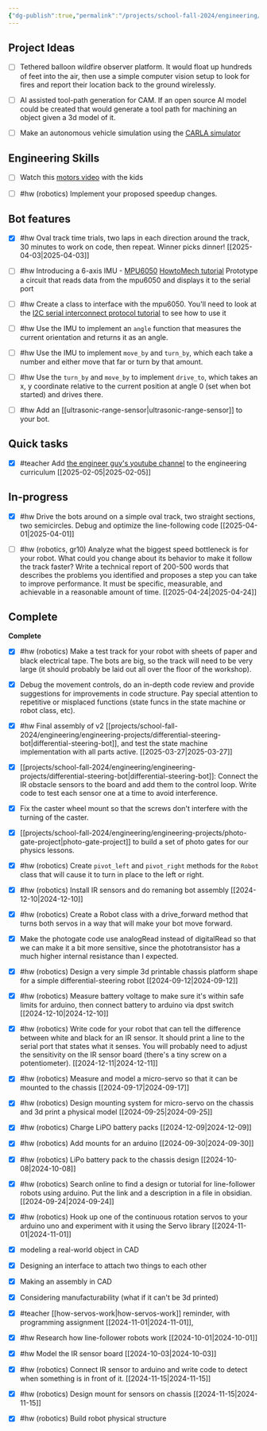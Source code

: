 ```yaml
---
{"dg-publish":true,"permalink":"/projects/school-fall-2024/engineering/engineering-kanban/"}
---
```



## Project Ideas

- [ ] Tethered balloon wildfire observer platform. It would float up hundreds of feet into the air, then use a simple computer vision setup to look for fires and report their location back to the ground wirelessly.
- [ ] AI assisted tool-path generation for CAM. If an open source AI model could be created that would generate a tool path for machining an object given a 3d model of it.
- [ ] Make an autonomous vehicle simulation using the [CARLA simulator](https://carla.org/)


## Engineering Skills

- [ ] Watch this [motors video](https://www.youtube.com/watch?v=-PCuDnpgiew) with the kids
- [ ] #hw (robotics) Implement your proposed speedup changes.


## Bot features

- [x] #hw Oval track time trials, two laps in each direction around the track, 30 minutes to work on code, then repeat. Winner picks dinner! [[2025-04-03\|2025-04-03]]
- [ ] #hw Introducing a 6-axis IMU - [MPU6050](https://components101.com/sensors/mpu6050-module) [HowtoMech tutorial](https://howtomechatronics.com/tutorials/arduino/arduino-and-mpu6050-accelerometer-and-gyroscope-tutorial/) Prototype a circuit that reads data from the mpu6050 and displays it to the serial port
- [ ] #hw Create a class to interface with the mpu6050. You'll need to look at the [I2C serial interconnect protocol tutorial](https://learn.sparkfun.com/tutorials/i2c/all) to see how to use it
- [ ] #hw Use the IMU to implement an `angle` function that measures the current orientation and returns it as an angle.
- [ ] #hw Use the IMU to implement `move_by` and `turn_by`, which each take a number and either move that far or turn by that amount.
- [ ] #hw Use the `turn_by` and `move_by` to implement `drive_to`, which takes an x, y coordinate relative to the current position at angle 0 (set when bot started) and drives there.
- [ ] #hw Add an [[ultrasonic-range-sensor\|ultrasonic-range-sensor]] to your bot.


## Quick tasks

- [x] #teacher Add [the engineer guy's youtube channel](https://www.youtube.com/@engineerguyvideo/playlists) to the engineering curriculum [[2025-02-05\|2025-02-05]]


## In-progress

- [x] #hw Drive the bots around on a simple oval track, two straight sections, two semicircles. Debug and optimize the line-following code [[2025-04-01\|2025-04-01]]
- [ ] #hw (robotics, gr10) Analyze what the biggest speed bottleneck is for your robot. What could you change about its behavior to make it follow the track faster? Write a technical report of 200-500 words that describes the problems you identified and proposes a step you can take to improve performance. It must be specific, measurable, and achievable in a reasonable amount of time. [[2025-04-24\|2025-04-24]]


## Complete

**Complete**
- [x] #hw (robotics) Make a test track for your robot with sheets of paper and black electrical tape. The bots are big, so the track will need to be very large (it should probably be laid out all over the floor of the workshop).
- [x] Debug the movement controls, do an in-depth code review and provide suggestions for improvements in code structure. Pay special attention to repetitive or misplaced functions (state funcs in the state machine or robot class, etc).
- [x] #hw Final assembly of v2 [[projects/school-fall-2024/engineering/engineering-projects/differential-steering-bot\|differential-steering-bot]], and test the state machine implementation with all parts active. [[2025-03-27\|2025-03-27]]
- [x] [[projects/school-fall-2024/engineering/engineering-projects/differential-steering-bot\|differential-steering-bot]]: Connect the IR obstacle sensors to the board and add them to the control loop. Write code to test each sensor one at a time to avoid interference.
- [x] Fix the caster wheel mount so that the screws don't interfere with the turning of the caster.
- [x] [[projects/school-fall-2024/engineering/engineering-projects/photo-gate-project\|photo-gate-project]] to build a set of photo gates for our physics lessons.
- [x] #hw (robotics) Create `pivot_left` and `pivot_right` methods for the `Robot` class that will cause it to turn in place to the left or right.
- [x] #hw (robotics) Install IR sensors and do remaning bot assembly [[2024-12-10\|2024-12-10]]
- [x] #hw (robotics) Create a Robot class with a drive_forward method that turns both servos in a way that will make your bot move forward.
- [x] Make the photogate code use analogRead instead of digitalRead so that we can make it a bit more sensitive, since the phototransistor has a much higher internal resistance than I expected.
- [x] #hw (robotics) Design a very simple 3d printable chassis platform shape for a simple differential-steering robot [[2024-09-12\|2024-09-12]]
- [x] #hw (robotics) Measure battery voltage to make sure it's within safe limits for arduino, then connect battery to arduino via dpst switch [[2024-12-10\|2024-12-10]]
- [x] #hw (robotics) Write code for your robot that can tell the difference between white and black for an IR sensor. It should print a line to the serial port that states what it senses. You will probably need to adjust the sensitivity on the IR sensor board (there's a tiny screw on a potentiometer). [[2024-12-11\|2024-12-11]]
- [x] #hw (robotics) Measure and model a micro-servo so that it can be mounted to the chassis [[2024-09-17\|2024-09-17]]
- [x] #hw (robotics) Design mounting system for micro-servo on the chassis and 3d print a physical model [[2024-09-25\|2024-09-25]]
- [x] #hw (robotics) Charge LiPO battery packs [[2024-12-09\|2024-12-09]]
- [x] #hw (robotics) Add mounts for an arduino [[2024-09-30\|2024-09-30]]
- [x] #hw (robotics) LiPo battery pack to the chassis design [[2024-10-08\|2024-10-08]]
- [x] #hw (robotics) Search online to find a design or tutorial for line-follower robots using arduino. Put the link and a description in a file in obsidian. [[2024-09-24\|2024-09-24]]
- [x] #hw (robotics) Hook up one of the continuous rotation servos to your arduino uno and experiment with it using the Servo library [[2024-11-01\|2024-11-01]]
- [x] modeling a real-world object in CAD
- [x] Designing an interface to attach two things to each other
- [x] Making an assembly in CAD
- [x] Considering manufacturability (what if it can't be 3d printed)
- [x] #teacher [[how-servos-work\|how-servos-work]] reminder, with programming assignment [[2024-11-01\|2024-11-01]],
- [x] #hw Research how line-follower robots work [[2024-10-01\|2024-10-01]]
- [x] #hw Model the IR sensor board [[2024-10-03\|2024-10-03]]
- [x] #hw (robotics) Connect IR sensor to arduino and write code to detect when something is in front of it. [[2024-11-15\|2024-11-15]]
- [x] #hw (robotics) Design mount for sensors on chassis [[2024-11-15\|2024-11-15]]
- [x] #hw (robotics) Build robot physical structure




